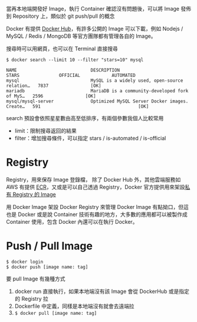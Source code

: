 當再本地端開發好 Image，執行 Container 確認沒有問題後，可以將 Image 發佈到 Repository 上，類似於 git push/pull 的概念

Docker 有提供 [Docker Hub](https://hub.docker.com/)，有許多公開的 Image 可以下載，例如 Nodejs / MySQL / Redis / MongoDB 等官方團隊都有管理各自的 Image。

搜尋時可以用網頁，也可以在 Terminal 直接搜尋

```
$ docker search --limit 10 --filter "stars=10" mysql

NAME                            DESCRIPTION                                     STARS               OFFICIAL            AUTOMATED
mysql                           MySQL is a widely used, open-source relation…   7837                [OK]
mariadb                         MariaDB is a community-developed fork of MyS…   2596                [OK]
mysql/mysql-server              Optimized MySQL Server Docker images. Create…   591                                     [OK]
```

search 預設會依照星星數由高至低排序，有兩個參數我個人比較常用

* limit：限制搜尋返回的結果
* filter：增加搜尋條件，可以指定 stars / is-automated / is-official 

# Registry

Registry，用來保存 Image 登錄檔， 除了 Docker Hub 外，其他雲端服務如 AWS 有提供 [ECR](https://aws.amazon.com/tw/ecr/)，又或是可以自己透過 Registry，Docker 官方提供用來架設[私有 Registry 的 Image](https://hub.docker.com/_/registry)

用 Docker Image 架設 Docker Registry 來管理 Docker Image 有點拗口，但這也是 Docker 或是說 Container 技術有趣的地方，大多數的應用都可以被製作成 Container 使用，包含 Docker 內還可以在執行 Docker。

# Push / Pull Image

```
$ docker login
$ docker push [image name: tag]
```

要 pull Image 有幾種方式

1. docker run 直接執行，如果本地端沒有該 Image 會從 DockerHub 或是指定的 Registry 拉
2. Dockerfile 中定義，同樣是本地端沒有就會去遠端拉
3. `$ docker pull [image name: tag]`



